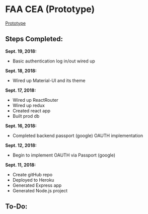 # FAA CEA (Prototype)


[Prototype](https://faa-cea.herokuapp.com/)



## Steps Completed:




**Sept. 19, 2018:**



+ Basic authentication log in/out wired up





**Sept. 18, 2018:** 



+ Wired up Material-UI and its theme




**Sept. 17, 2018:**



+ Wired up ReactRouter
+ Wired up redux
+ Created react app
+ Built prod db


**Sept. 16, 2018:** 



+ Completed backend passport (google) OAUTH implementation



**Sept. 12, 2018:** 


+ Begin to implement OAUTH via Passport (google)



**Sept. 11, 2018:**



+ Create gitHub repo
+ Deployed to Heroku
+ Generated Express app
+ Generated Node.js project



## To-Do: 

